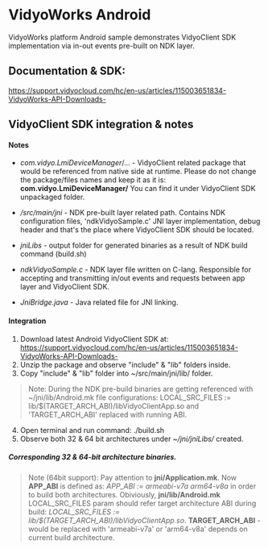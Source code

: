 # VidyoWorks Android
VidyoWorks platform Android sample demonstrates VidyoClient SDK implementation via in-out events pre-built on NDK layer.

## Documentation & SDK:
https://support.vidyocloud.com/hc/en-us/articles/115003651834-VidyoWorks-API-Downloads-

## VidyoClient SDK integration & notes

#### Notes
- *com.vidyo.LmiDeviceManager*/... - VidyoClient related package that would be referenced from native side at runtime.
Please do not change the package/files names and keep it as it is: **com.vidyo.LmiDeviceManager/**
You can find it under VidyoClient SDK unpackaged folder.

- */src/main/jni* - NDK pre-built layer related path. Contains NDK configuration files, 'ndkVidyoSample.c' JNI layer implementation, debug header and that's the place where VidyoClient SDK should be located.

- *jniLibs* - output folder for generated binaries as a result of NDK build command (build.sh)

- *ndkVidyoSample.c* - NDK layer file written on C-lang. Responsible for accepting and transmitting in/out events and requests between app layer and VidyoClient SDK.

- *JniBridge.java* - Java related file for JNI linking.

#### Integration

1. Download latest Android VidyoClient SDK at: https://support.vidyocloud.com/hc/en-us/articles/115003651834-VidyoWorks-API-Downloads-
2. Unzip the package and observe "include" & "lib" folders inside.
3. Copy "include" & "lib" folder into ~/src/main/jni/lib/ folder.
> Note: During the NDK pre-build binaries are getting referenced with ~/jni/lib/Android.mk file configurations:
LOCAL_SRC_FILES := lib/$(TARGET_ARCH_ABI)/libVidyoClientApp.so and 'TARGET_ARCH_ABI' replaced with running ABI.
4. Open terminal and run command: ./build.sh
5. Observe both 32 & 64 bit architectures under *~/jni/jniLibs/* created.


##### Corresponding 32 & 64-bit architecture binaries.

> Note (64bit support): Pay attention to **jni/Application.mk**. Now **APP_ABI** is defined as: *APP_ABI := armeabi-v7a arm64-v8a* in order to build both architectures. Obiviously, **jni/lib/Android.mk** LOCAL_SRC_FILES param should refer target architecture ABI during build: *LOCAL_SRC_FILES := lib/$(TARGET_ARCH_ABI)/libVidyoClientApp.so*.
**TARGET_ARCH_ABI** - would be replaced with 'armeabi-v7a' or 'arm64-v8a' depends on current build architecture.
